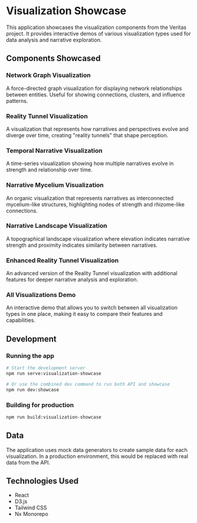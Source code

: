 # Visualization Showcase

This application showcases the visualization components from the Veritas project. It provides interactive demos of various visualization types used for data analysis and narrative exploration.

## Components Showcased

### Network Graph Visualization

A force-directed graph visualization for displaying network relationships between entities. Useful for showing connections, clusters, and influence patterns.

### Reality Tunnel Visualization

A visualization that represents how narratives and perspectives evolve and diverge over time, creating "reality tunnels" that shape perception.

### Temporal Narrative Visualization

A time-series visualization showing how multiple narratives evolve in strength and relationship over time.

### Narrative Mycelium Visualization

An organic visualization that represents narratives as interconnected mycelium-like structures, highlighting nodes of strength and rhizome-like connections.

### Narrative Landscape Visualization

A topographical landscape visualization where elevation indicates narrative strength and proximity indicates similarity between narratives.

### Enhanced Reality Tunnel Visualization

An advanced version of the Reality Tunnel visualization with additional features for deeper narrative analysis and exploration.

### All Visualizations Demo

An interactive demo that allows you to switch between all visualization types in one place, making it easy to compare their features and capabilities.

## Development

### Running the app

```bash
# Start the development server
npm run serve:visualization-showcase

# Or use the combined dev command to run both API and showcase
npm run dev:showcase
```

### Building for production

```bash
npm run build:visualization-showcase
```

## Data

The application uses mock data generators to create sample data for each visualization. In a production environment, this would be replaced with real data from the API.

## Technologies Used

- React
- D3.js
- Tailwind CSS
- Nx Monorepo 